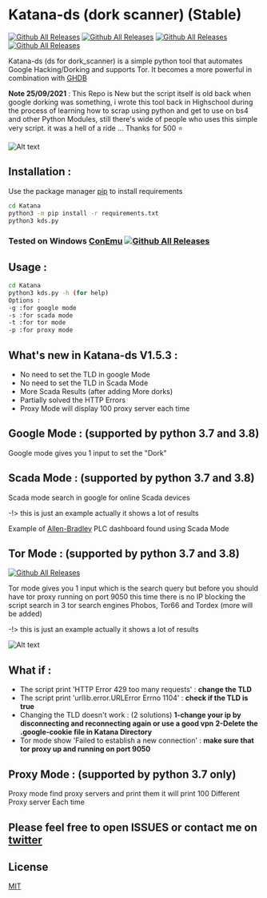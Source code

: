 # Katana-ds (dork scanner) (Stable) 
[![Github All Releases](https://img.shields.io/badge/Katana--ds-version%201.5.3-red)]()
[![Github All Releases](https://img.shields.io/badge/support-python%203.7%2F3.8%20%2B-brightgreen)]()
[![Github All Releases](https://img.shields.io/badge/platform-windows%20%7C%20linux-lightgrey)]()
[![Github All Releases](https://img.shields.io/twitter/follow/TebbaaX)]()

Katana-ds (ds for dork_scanner) is a simple python tool that automates Google Hacking/Dorking and supports Tor.
It becomes a more powerful in combination with [GHDB](https://www.exploit-db.com/google-hacking-database)

**Note 25/09/2021** : This Repo is New but the script itself is old back when google dorking was something, i wrote this tool back in Highschool during the process of learning how to scrap using python and get to use on bs4 and other Python Modules, still there's wide of people who uses this simple very script. it was a hell of a ride ... Thanks for 500 ⭐


![Alt text](https://github.com/adnane-X-tebbaa/imgs/blob/master/img1.jpg)

## Installation :

Use the package manager [pip](https://pip.pypa.io/en/stable/) to install requirements

```bash
cd Katana
python3 -m pip install -r requirements.txt
python3 kds.py
```

### Tested on Windows [ConEmu](https://conemu.github.io/)  [![Github All Releases](https://conemu.github.io/img/logo.png)]()

## Usage :

```bash
cd Katana
python3 kds.py -h (for help)
Options :
-g :for google mode
-s :for scada mode
-t :for tor mode
-p :for proxy mode
```

## What's new in Katana-ds V1.5.3 :

- No need to set the TLD in google Mode
- No need to set the TLD in Scada Mode
- More Scada Results (after adding More dorks)
- Partially solved the HTTP Errors
- Proxy Mode will display 100 proxy server each time

## Google Mode : (supported by python 3.7 and 3.8)
Google mode gives you 1 input to set the "Dork"


## Scada Mode : (supported by python 3.7 and 3.8)

Scada mode search in google for online Scada devices

-!> this is just an example actually it shows a lot of results



Example of [Allen-Bradley](https://ab.rockwellautomation.com/lang-selection.html) PLC dashboard found using Scada Mode


## Tor Mode : (supported by python 3.7 and 3.8)

[![Github All Releases](http://icons.iconarchive.com/icons/blackvariant/button-ui-requests-8/256/Tor-icon.png)]()

Tor mode gives you 1 input which is the search query but before you should have tor proxy running on port 9050 this time there is no IP blocking the script search in 3 tor search engines Phobos, Tor66 and Tordex (more will be added)

-!> this is just an example actually it shows a lot of results



![Alt text](http://icons.iconarchive.com/icons/graphicrating/koloria/32/Warning-2-icon.png)

## What if :

- The script print 'HTTP Error 429 too many requests' :
**change the TLD**
- The script print 'urllib.error.URLError Errno 1104' :
**check if the TLD is true**
- Changing the TLD doesn't work : (2 solutions)
**1-change your ip by disconnecting and reconnecting again or use a good vpn**
**2-Delete the .google-cookie file in Katana Directory**
- Tor mode show 'Failed to establish a new connection' :
**make sure that tor proxy up and running on port 9050**

## Proxy Mode : (supported by python 3.7 only)

Proxy mode find proxy servers and print them it will print 100 Different Proxy server Each time


## Please feel free to open ISSUES or contact me on [twitter](https://twitter.com/TebbaaX) 

## License

[MIT](https://github.com/adnane-X-tebbaa/Katana/blob/master/LICENSE.txt)
